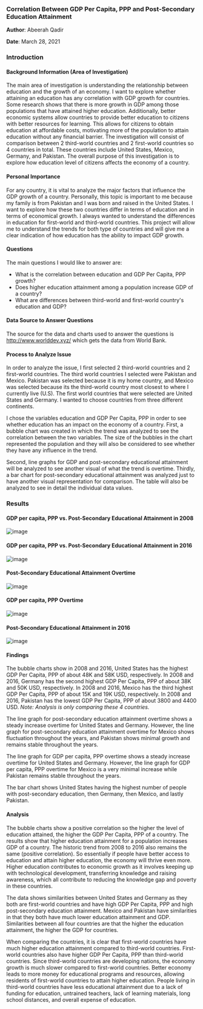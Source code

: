 ### Correlation Between GDP Per Capita, PPP and Post-Secondary Education Attainment

**Author**: Abeerah Qadir

**Date**: March 28, 2021

### **Introduction**

#### Background Information (Area of Investigation)

The main area of investigation is understanding the relationship between education and the growth of an economy. I want to explore whether attaining an education has any correlation with GDP growth for countries. Some research shows that there is more growth in GDP among those populations that have attained higher education. Additionally, better economic systems allow countries to provide better education to citizens with better resources for learning. This allows for citizens to obtain education at affordable costs, motivating more of the population to attain education without any financial barrier. The investigation will consist of comparison between 2 third-world countries and 2 first-world countries so 4 countries in total. These countries include United States, Mexico, Germany, and Pakistan. The overall purpose of this investigation is to explore how education level of citizens affects the economy of a country.

#### Personal Importance

For any country, it is vital to analyze the major factors that influence the GDP growth of a country. Personally, this topic is important to me because my family is from Pakistan and I was born and raised in the United States. I want to explore how these two countries differ in terms of education and in terms of economical growth. I always wanted to understand the differences in education for first-world and third-world countries. This project will allow me to understand the trends for both type of countries and will give me a clear indication of how education has the ability to impact GDP growth.

#### Questions

The main questions I would like to answer are:

- What is the correlation between education and GDP Per Capita, PPP growth?
- Does higher education attainment among a population increase GDP of a country?
- What are differences between third-world and first-world country's education and GDP?

#### Data Source to Answer Questions

The source for the data and charts used to answer the questions is http://www.worlddev.xyz/ which gets the data from World Bank. 

#### Process to Analyze Issue

In order to analyze the issue, I first selected 2 third-world countries and 2 first-world countries. The third world countries I selected were Pakistan and Mexico. Pakistan was selected because it is my home country, and Mexico was selected because its the third-world country most closest to where I currently live (U.S). The first world countries that were selected are United States and Germany. I wanted to choose countries from three different continents. 

I chose the variables education and GDP Per Capita, PPP in order to see whether education has an impact on the economy of a country. First, a bubble chart was created in which the trend was analyzed to see the correlation between the two variables. The size of the bubbles in the chart represented the population and they will also be considered to see whether they have any influence in the trend.

Second, line graphs for GDP and post-secondary educational attainment will be analyzed to see another visual of what the trend is overtime. Thirdly, a bar chart for post-secondary educational attainment was analyzed just to have another visual representation for comparison. The table will also be analyzed to see in detail the individual data values.

### Results

#### GDP per capita, PPP vs. Post-Secondary Educational Attainment in 2008

![image](https://user-images.githubusercontent.com/78180886/112775590-53ce4880-900b-11eb-9997-358a3d9f7281.png)

#### GDP per capita, PPP vs. Post-Secondary Educational Attainment in 2016

![image](https://user-images.githubusercontent.com/78180886/112775634-76606180-900b-11eb-952c-12c2bc1a9a89.png)

#### Post-Secondary Educational Attainment Overtime

![image](https://user-images.githubusercontent.com/78180886/112775652-88420480-900b-11eb-9711-02bc98eb714f.png)

#### GDP per capita, PPP Overtime

![image](https://user-images.githubusercontent.com/78180886/112775673-93953000-900b-11eb-8fed-e9cc93732420.png)

#### Post-Secondary Educational Attainment in 2016

![image](https://user-images.githubusercontent.com/78180886/112775692-a14ab580-900b-11eb-9173-c1becc1f976b.png)

#### Findings

The bubble charts show in 2008 and 2016, United States has the highest GDP Per Capita, PPP of about 48K and 58K USD, respectively. In 2008 and 2016, Germany has the second highest GDP Per Capita, PPP of about 38K and 50K USD, respectively. In 2008 and 2016, Mexico has the third highest GDP Per Capita, PPP of about 15K and 19K USD, respectively. In 2008 and 2016, Pakistan has the lowest GDP Per Capita, PPP of about 3800 and 4400 USD. *Note: Analysis is only comparing these 4 countries.*

The line graph for post-secondary education attainment overtime shows a steady increase overtime for United States and Germany. However, the line graph for post-secondary education attainment overtime for Mexico shows fluctuation throughout the years, and Pakistan shows minimal growth and remains stable throughout the years.

The line graph for GDP per capita, PPP overtime shows a steady increase overtime for United States and Germany. However, the line graph for GDP per capita, PPP overtime for Mexico is a very minimal increase while Pakistan remains stable throughout the years. 

The bar chart shows United States having the highest number of people with post-secondary education, then Germany, then Mexico, and lastly Pakistan.

#### Analysis

The bubble charts show a positive correlation so the higher the level of education attained, the higher the GDP Per Capita, PPP of a country. The results show that higher education attainment for a population increases GDP of a country. The historic trend from 2008 to 2016 also remains the same (positive correlation). So essentially if people have better access to education and attain higher education, the economy will thrive even more. Higher education contributes to economic growth as it involves keeping up with technological development, transferring knowledge and raising awareness, which all contribute to reducing the knowledge gap and poverty in these countries.

The data shows similarities between United States and Germany as they both are first-world countries and have high GDP Per Capita, PPP and high post-secondary education attainment. Mexico and Pakistan have similarities in that they both have much lower education attainment and GDP. Similarities between all four countries are that the higher the education attainment, the higher the GDP for countries.

When comparing the countries, it is clear that first-world countries have much higher education attainment compared to third-world countries. First-world countries also have higher GDP Per Capita, PPP than third-world countries. Since third-world countries are developing nations, the economy growth is much slower compared to first-world countries. Better economy leads to more money for educational programs and resources, allowing residents of first-world countries to attain higher education. People living in third-world countries have less educational attainment due to a lack of funding for education, untrained teachers, lack of learning materials, long school distances, and overall expense of education.




